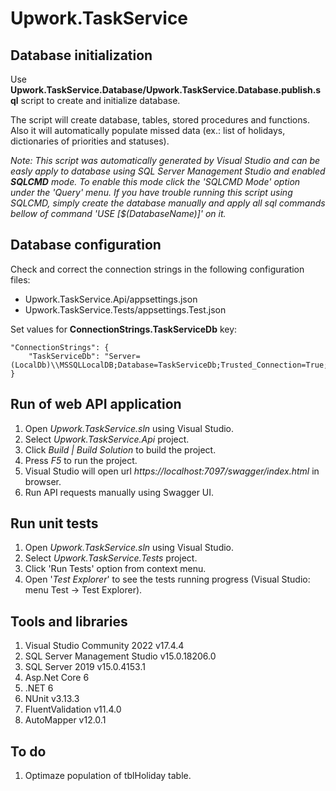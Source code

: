 # Upwork.TaskService

## Database initialization
Use **Upwork.TaskService.Database/Upwork.TaskService.Database.publish.sql** script to create and initialize database. 

The script will create database, tables, stored procedures and functions. Also it will automatically populate missed data (ex.: list of holidays, dictionaries of priorities and statuses).

*Note: This script was automatically generated by Visual Studio and can be easly apply to database using SQL Server Management Studio and enabled **SQLCMD** mode. To enable this mode click the 'SQLCMD Mode' option under the 'Query' menu. If you have trouble running this script using SQLCMD, simply create the database manually and apply all sql commands bellow of command 'USE [$(DatabaseName)]' on it.*

## Database configuration
Check and correct the connection strings in the following configuration files:
* Upwork.TaskService.Api/appsettings.json
* Upwork.TaskService.Tests/appsettings.Test.json

Set values for **ConnectionStrings.TaskServiceDb** key:
```
"ConnectionStrings": {
    "TaskServiceDb": "Server=(LocalDb)\\MSSQLLocalDB;Database=TaskServiceDb;Trusted_Connection=True;MultipleActiveResultSets=true"
}
```

## Run of web API application
1. Open *Upwork.TaskService.sln* using Visual Studio.
2. Select *Upwork.TaskService.Api* project.
3. Click *Build | Build Solution* to build the project.
4. Press *F5* to run the project.
5. Visual Studio will open url *https://localhost:7097/swagger/index.html* in browser.
6. Run API requests manually using Swagger UI.

## Run unit tests
1. Open *Upwork.TaskService.sln* using Visual Studio.
2. Select *Upwork.TaskService.Tests* project.
3. Click 'Run Tests' option from context menu.
3. Open '*Test Explorer*' to see the tests running progress (Visual Studio: menu Test → Test Explorer).

## Tools and libraries
1. Visual Studio Community 2022 v17.4.4
2. SQL Server Management Studio v15.0.18206.0
3. SQL Server 2019 v15.0.4153.1
4. Asp.Net Core 6
5. .NET 6
6. NUnit v3.13.3
7. FluentValidation v11.4.0
8. AutoMapper v12.0.1

## To do
1. Optimaze population of tblHoliday table.
